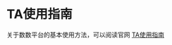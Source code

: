 # TA使用指南

关于数数平台的基本使用方法，可以阅读官网 <a href="https://doc.thinkingdata.cn/ta-manual/latest/user_guide/user_guide_menu.html" target="_blank">TA使用指南</a>


